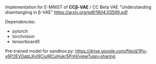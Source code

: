 Implementation for E-MNIST of **CCβ-VAE** / CC Beta VAE "Understanding disentangling in β-VAE"
https://arxiv.org/pdf/1804.03599.pdf

Dependencies:
* pytorch
* torchvision
* tensorboardX

Pre-trained model for sandbox.py:
https://drive.google.com/file/d/1Po-x6P2EVOabLKvI9CiuIRCuHukr5PnH/view?usp=sharing